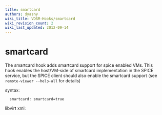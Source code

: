 ```yaml
---
title: smartcard
authors: dyasny
wiki_title: VDSM-Hooks/smartcard
wiki_revision_count: 2
wiki_last_updated: 2012-09-14
---
```


# smartcard

The smartcard hook adds smartcard support for spice enabled VMs. This hook enables the host/VM-side of smartcard implementation in the SPICE service, but the SPICE client should also enable the smartcard support (see `remote-viewer --help-all` for details)

syntax:

      smartcard: smartcard=true

libvirt xml:

<smartcard mode='passthrough' type='spicevmc'/>
